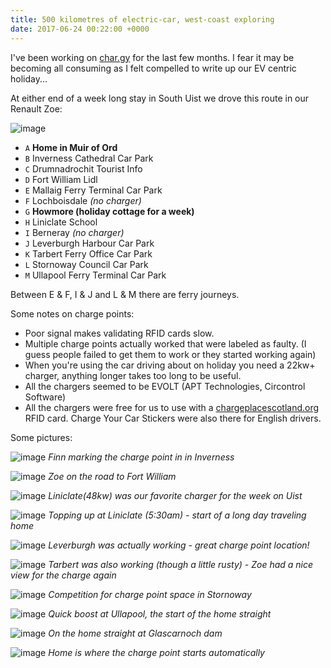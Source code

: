 ```yaml
---
title: 500 kilometres of electric-car, west-coast exploring
date: 2017-06-24 00:22:00 +0000
---
```


I've been working on [char.gy](https://char.gy) for the last few months. I fear
it may be becoming all consuming as I felt compelled to write up our EV centric
holiday...

At either end of a week long stay in South Uist we drove this route in our
Renault Zoe:

![image](/blog/2017-06-24-west-coast-ev/map.png)

* `A` **Home in Muir of Ord**
* `B` Inverness Cathedral Car Park
* `C` Drumnadrochit Tourist Info
* `D` Fort William Lidl
* `E` Mallaig Ferry Terminal Car Park
* `F` Lochboisdale *(no charger)*
* `G` **Howmore (holiday cottage for a week)**
* `H` Liniclate School
* `I` Berneray *(no charger)*
* `J` Leverburgh Harbour Car Park
* `K` Tarbert Ferry Office Car Park
* `L` Stornoway Council Car Park
* `M` Ullapool Ferry Terminal Car Park

Between E & F, I & J and L & M there are ferry journeys.

Some notes on charge points:

* Poor signal makes validating RFID cards slow.
* Multiple charge points actually worked that were labeled as faulty. (I guess
  people failed to get them to work or they started working again)
* When you're using the car driving about on holiday you need a 22kw+ charger,
  anything longer takes too long to be useful.
* All the chargers seemed to be EVOLT (APT Technologies, Circontrol Software)
* All the chargers were free for us to use with a
  [chargeplacescotland.org](http://chargeplacescotland.org/) RFID card. Charge
  Your Car Stickers were also there for English drivers.

Some pictures:

![image](/blog/2017-06-24-west-coast-ev/inverness.jpg)
*Finn marking the charge point in in Inverness*

![image](/blog/2017-06-24-west-coast-ev/road_to_fort_william.jpg)
*Zoe on the road to Fort William*

![image](/blog/2017-06-24-west-coast-ev/linaclate.jpg)
*Liniclate(48kw) was our favorite charger for the week on Uist*

![image](/blog/2017-06-24-west-coast-ev/linaclate2.jpg)
*Topping up at Liniclate (5:30am) - start of a long day traveling home*

![image](/blog/2017-06-24-west-coast-ev/leverburgh.jpg)
*Leverburgh was actually working - great charge point location!*

![image](/blog/2017-06-24-west-coast-ev/tarbert.jpg)
*Tarbert was also working (though a little rusty) - Zoe had a nice view for the charge again*

![image](/blog/2017-06-24-west-coast-ev/stornoway.jpg)
*Competition for charge point space in Stornoway*

![image](/blog/2017-06-24-west-coast-ev/ullapool.jpg)
*Quick boost at Ullapool, the start of the home straight*

![image](/blog/2017-06-24-west-coast-ev/home_straight.jpg)
*On the home straight at Glascarnoch dam*

![image](/blog/2017-06-24-west-coast-ev/home.jpg)
*Home is where the charge point starts automatically*

